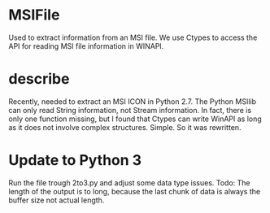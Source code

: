 # MSIFile
Used to extract information from an MSI file. We use Ctypes to access the API for reading MSI file information in WINAPI.


# describe
Recently, needed to extract  an MSI ICON in Python 2.7. The Python MSIlib can only read String information, not Stream information. In fact, there is only one function missing, but I found that Ctypes can write WinAPI as long as it does not involve complex structures. Simple. So it was rewritten.

# Update to Python 3
Run the file trough 2to3.py and adjust some data type issues.
Todo: The length of the output is to long, because the last chunk of data is always the buffer size not actual length.




